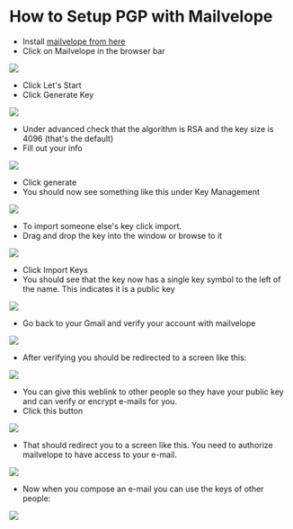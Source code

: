 # How to Setup PGP with Mailvelope

- Install [mailvelope from here](https://mailvelope.com/en)
- Click on Mailvelope in the browser bar

![](images/2024-02-27-16-00-37.png)

- Click Let's Start
- Click Generate Key

![](images/2024-02-27-16-01-22.png)

- Under advanced check that the algorithm is RSA and the key size is 4096 (that's the default)
- Fill out your info

![](images/2024-02-27-16-02-15.png)

- Click generate
- You should now see something like this under Key Management

![](images/2024-02-27-16-03-39.png)

- To import someone else's key click import.
- Drag and drop the key into the window or browse to it

![](images/2024-02-27-16-10-46.png)

- Click Import Keys
- You should see that the key now has a single key symbol to the left of the name. This indicates it is a public key

![](images/2024-02-27-16-11-19.png)

- Go back to your Gmail and verify your account with mailvelope

![](images/2024-02-27-16-13-25.png)

- After verifying you should be redirected to a screen like this:

![](images/2024-02-27-16-14-04.png)

- You can give this weblink to other people so they have your public key and can verify or encrypt e-mails for you.
- Click this button

![](images/2024-02-27-16-15-18.png)

- That should redirect you to a screen like this. You need to authorize mailvelope to have access to your e-mail.

![](images/2024-02-27-16-15-51.png)

- Now when you compose an e-mail you can use the keys of other people:

![](images/2024-02-27-16-16-50.png)